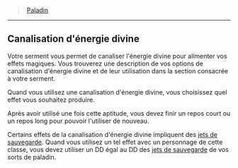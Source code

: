 ﻿---
!ClassFeatureItem
Id: paladin_hd.md#canalisation-dénergie-divine
ParentLink: paladin_hd.md#paladin
Name: Canalisation d'énergie divine
ParentName: Paladin
NameLevel: 2
Attributes:
  Name: Canalisation d'énergie divine
  Markdown: >+
    ## <!--Name-->Canalisation d'énergie divine<!--/Name-->


    Votre serment vous permet de canaliser l'énergie divine pour alimenter vos effets magiques. Vous trouverez une description de vos options de canalisation d'énergie divine et de leur utilisation dans la section consacrée à votre serment.


    Quand vous utilisez une canalisation d'énergie divine, vous choisissez quel effet vous souhaitez produire.


    Après avoir utilisé une fois cette aptitude, vous devez finir un repos court ou un repos long pour pouvoir l'utiliser de nouveau.


    Certains effets de la canalisation d'énergie divine impliquent des [jets de sauvegarde](hd_abilities_jets_de_sauvegarde.md). Quand vous utilisez un tel effet avec un personnage de cette classe, vous devez utiliser un DD égal au DD des [jets de sauvegarde](hd_abilities_jets_de_sauvegarde.md) de vos sorts de paladin.

  Description: >+
    Votre serment vous permet de canaliser l'énergie divine pour alimenter vos effets magiques. Vous trouverez une description de vos options de canalisation d'énergie divine et de leur utilisation dans la section consacrée à votre serment.


    Quand vous utilisez une canalisation d'énergie divine, vous choisissez quel effet vous souhaitez produire.


    Après avoir utilisé une fois cette aptitude, vous devez finir un repos court ou un repos long pour pouvoir l'utiliser de nouveau.


    Certains effets de la canalisation d'énergie divine impliquent des [jets de sauvegarde](hd_abilities_jets_de_sauvegarde.md). Quand vous utilisez un tel effet avec un personnage de cette classe, vous devez utiliser un DD égal au DD des [jets de sauvegarde](hd_abilities_jets_de_sauvegarde.md) de vos sorts de paladin.

AttributesDictionary: >+
  Name: Canalisation d'énergie divine

  Markdown: >+

    ## <!--Name-->Canalisation d'énergie divine<!--/Name-->





    Votre serment vous permet de canaliser l'énergie divine pour alimenter vos effets magiques. Vous trouverez une description de vos options de canalisation d'énergie divine et de leur utilisation dans la section consacrée à votre serment.





    Quand vous utilisez une canalisation d'énergie divine, vous choisissez quel effet vous souhaitez produire.





    Après avoir utilisé une fois cette aptitude, vous devez finir un repos court ou un repos long pour pouvoir l'utiliser de nouveau.





    Certains effets de la canalisation d'énergie divine impliquent des [jets de sauvegarde](hd_abilities_jets_de_sauvegarde.md). Quand vous utilisez un tel effet avec un personnage de cette classe, vous devez utiliser un DD égal au DD des [jets de sauvegarde](hd_abilities_jets_de_sauvegarde.md) de vos sorts de paladin.



  Description: >+

    Votre serment vous permet de canaliser l'énergie divine pour alimenter vos effets magiques. Vous trouverez une description de vos options de canalisation d'énergie divine et de leur utilisation dans la section consacrée à votre serment.





    Quand vous utilisez une canalisation d'énergie divine, vous choisissez quel effet vous souhaitez produire.





    Après avoir utilisé une fois cette aptitude, vous devez finir un repos court ou un repos long pour pouvoir l'utiliser de nouveau.





    Certains effets de la canalisation d'énergie divine impliquent des [jets de sauvegarde](hd_abilities_jets_de_sauvegarde.md). Quand vous utilisez un tel effet avec un personnage de cette classe, vous devez utiliser un DD égal au DD des [jets de sauvegarde](hd_abilities_jets_de_sauvegarde.md) de vos sorts de paladin.



Description: >+
  Votre serment vous permet de canaliser l'énergie divine pour alimenter vos effets magiques. Vous trouverez une description de vos options de canalisation d'énergie divine et de leur utilisation dans la section consacrée à votre serment.


  Quand vous utilisez une canalisation d'énergie divine, vous choisissez quel effet vous souhaitez produire.


  Après avoir utilisé une fois cette aptitude, vous devez finir un repos court ou un repos long pour pouvoir l'utiliser de nouveau.


  Certains effets de la canalisation d'énergie divine impliquent des [jets de sauvegarde](hd_abilities_jets_de_sauvegarde.md). Quand vous utilisez un tel effet avec un personnage de cette classe, vous devez utiliser un DD égal au DD des [jets de sauvegarde](hd_abilities_jets_de_sauvegarde.md) de vos sorts de paladin.

---
> [Paladin](hd_paladin.md)

---

## Canalisation d'énergie divine

Votre serment vous permet de canaliser l'énergie divine pour alimenter vos effets magiques. Vous trouverez une description de vos options de canalisation d'énergie divine et de leur utilisation dans la section consacrée à votre serment.

Quand vous utilisez une canalisation d'énergie divine, vous choisissez quel effet vous souhaitez produire.

Après avoir utilisé une fois cette aptitude, vous devez finir un repos court ou un repos long pour pouvoir l'utiliser de nouveau.

Certains effets de la canalisation d'énergie divine impliquent des [jets de sauvegarde](hd_abilities_jets_de_sauvegarde.md). Quand vous utilisez un tel effet avec un personnage de cette classe, vous devez utiliser un DD égal au DD des [jets de sauvegarde](hd_abilities_jets_de_sauvegarde.md) de vos sorts de paladin.

